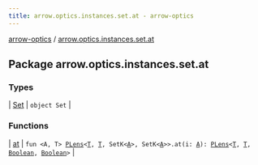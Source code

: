 ```yaml
---
title: arrow.optics.instances.set.at - arrow-optics
---
```


[arrow-optics](../index.html) / [arrow.optics.instances.set.at](./index.html)

## Package arrow.optics.instances.set.at

### Types

| [Set](-set/index.html) | `object Set` |

### Functions

| [at](at.html) | `fun <A, T> `[`PLens`](../arrow.optics/-p-lens/index.html)`<`[`T`](at.html#T)`, `[`T`](at.html#T)`, SetK<`[`A`](at.html#A)`>, SetK<`[`A`](at.html#A)`>>.at(i: `[`A`](at.html#A)`): `[`PLens`](../arrow.optics/-p-lens/index.html)`<`[`T`](at.html#T)`, `[`T`](at.html#T)`, `[`Boolean`](https://kotlinlang.org/api/latest/jvm/stdlib/kotlin/-boolean/index.html)`, `[`Boolean`](https://kotlinlang.org/api/latest/jvm/stdlib/kotlin/-boolean/index.html)`>` |

